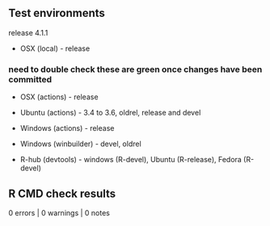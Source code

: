 ## Test environments

release 4.1.1

* OSX (local) - release

### need to double check these are green once changes have been committed
* OSX (actions) - release
* Ubuntu (actions) - 3.4 to 3.6, oldrel, release and devel
* Windows (actions) - release

* Windows (winbuilder) - devel, oldrel
* R-hub (devtools) - windows (R-devel), Ubuntu (R-release), Fedora (R-devel)

## R CMD check results

0 errors | 0 warnings | 0 notes
